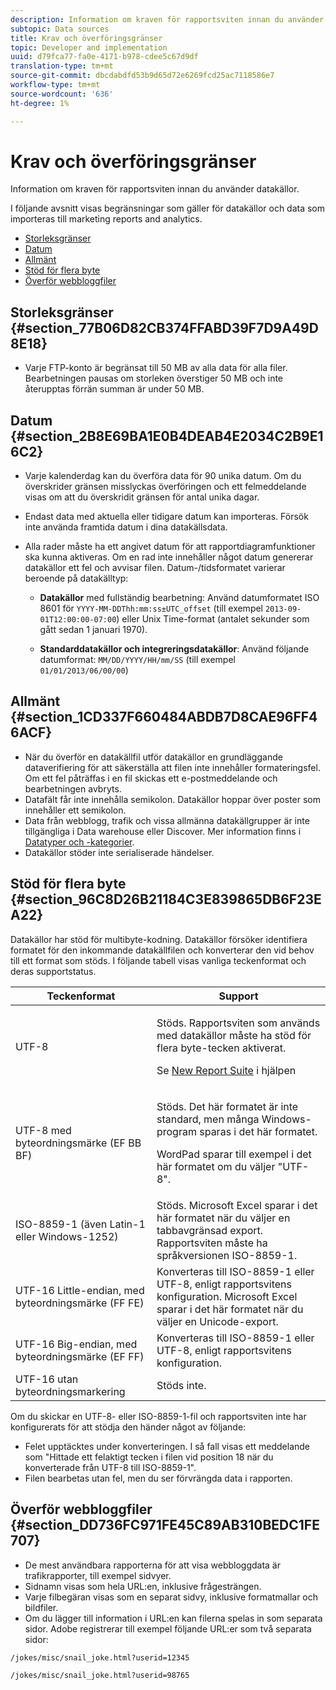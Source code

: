 ```yaml
---
description: Information om kraven för rapportsviten innan du använder datakällor.
subtopic: Data sources
title: Krav och överföringsgränser
topic: Developer and implementation
uuid: d79fca77-fa0e-4171-b978-cdee5c67d9df
translation-type: tm+mt
source-git-commit: dbcdabdfd53b9d65d72e6269fcd25ac7118586e7
workflow-type: tm+mt
source-wordcount: '636'
ht-degree: 1%

---
```



# Krav och överföringsgränser

Information om kraven för rapportsviten innan du använder datakällor.

I följande avsnitt visas begränsningar som gäller för datakällor och data som importeras till marketing reports and analytics.

* [Storleksgränser](/help/import/c-data-sources/datasrc-requirements.md#section_77B06D82CB374FFABD39F7D9A49D8E18)
* [Datum](/help/import/c-data-sources/datasrc-requirements.md#section_2B8E69BA1E0B4DEAB4E2034C2B9E16C2)
* [Allmänt](/help/import/c-data-sources/datasrc-requirements.md#section_1CD337F660484ABDB7D8CAE96FF46ACF)
* [Stöd för flera byte](/help/import/c-data-sources/datasrc-requirements.md#section_96C8D26B21184C3E839865DB6F23EA22)
* [Överför webbloggfiler](/help/import/c-data-sources/datasrc-requirements.md#section_DD736FC971FE45C89AB310BEDC1FE707)

## Storleksgränser {#section_77B06D82CB374FFABD39F7D9A49D8E18}

* Varje FTP-konto är begränsat till 50 MB av alla data för alla filer. Bearbetningen pausas om storleken överstiger 50 MB och inte återupptas förrän summan är under 50 MB.

## Datum {#section_2B8E69BA1E0B4DEAB4E2034C2B9E16C2}

* Varje kalenderdag kan du överföra data för 90 unika datum. Om du överskrider gränsen misslyckas överföringen och ett felmeddelande visas om att du överskridit gränsen för antal unika dagar.
* Endast data med aktuella eller tidigare datum kan importeras. Försök inte använda framtida datum i dina datakällsdata.
* Alla rader måste ha ett angivet datum för att rapportdiagramfunktioner ska kunna aktiveras. Om en rad inte innehåller något datum genererar datakällor ett fel och avvisar filen. Datum-/tidsformatet varierar beroende på datakälltyp:

   * **Datakällor** med fullständig bearbetning: Använd datumformatet ISO 8601 för `YYYY-MM-DDThh:mm:ss±UTC_offset` (till exempel `2013-09-01T12:00:00-07:00`) eller Unix Time-format (antalet sekunder som gått sedan 1 januari 1970).

   * **Standarddatakällor och integreringsdatakällor**: Använd följande datumformat: `MM/DD/YYYY/HH/mm/SS` (till exempel `01/01/2013/06/00/00`)

## Allmänt {#section_1CD337F660484ABDB7D8CAE96FF46ACF}

* När du överför en datakällfil utför datakällor en grundläggande dataverifiering för att säkerställa att filen inte innehåller formateringsfel. Om ett fel påträffas i en fil skickas ett e-postmeddelande och bearbetningen avbryts.
* Datafält får inte innehålla semikolon. Datakällor hoppar över poster som innehåller ett semikolon.
* Data från webblogg, trafik och vissa allmänna datakällgrupper är inte tillgängliga i Data warehouse eller Discover. Mer information finns i [Datatyper och -kategorier](/help/import/c-data-sources/c-datasrc-types/datasrc-categories.md).
* Datakällor stöder inte serialiserade händelser.

## Stöd för flera byte {#section_96C8D26B21184C3E839865DB6F23EA22}

Datakällor har stöd för multibyte-kodning. Datakällor försöker identifiera formatet för den inkommande datakällfilen och konverterar den vid behov till ett format som stöds. I följande tabell visas vanliga teckenformat och deras supportstatus.

<table id="table_F9E685D7EEAB49A9ABAD622AE630EC21"> 
 <thead> 
  <tr> 
   <th colname="col1" class="entry"> Teckenformat </th> 
   <th colname="col2" class="entry"> Support </th> 
  </tr> 
 </thead>
 <tbody> 
  <tr> 
   <td colname="col1"> UTF-8 </td> 
   <td colname="col2"> <p>Stöds. Rapportsviten som används med datakällor måste ha stöd för flera byte-tecken aktiverat. </p> <p>Se <a href="https://docs.adobe.com/content/help/en/analytics/admin/manage-report-suites/new-report-suite/new-report-suite.html"  > New Report Suite</a> i hjälpen </p> </td> 
  </tr> 
  <tr> 
   <td colname="col1"> UTF-8 med byteordningsmärke (EF BB BF) </td> 
   <td colname="col2"> <p>Stöds. Det här formatet är inte standard, men många Windows-program sparas i det här formatet. </p> <p>WordPad sparar till exempel i det här formatet om du väljer "UTF-8". </p> </td> 
  </tr> 
  <tr> 
   <td colname="col1"> ISO-8859-1 (även Latin-1 eller Windows-1252) </td> 
   <td colname="col2"> Stöds. Microsoft Excel sparar i det här formatet när du väljer en tabbavgränsad export. Rapportsviten måste ha språkversionen ISO-8859-1. </td> 
  </tr> 
  <tr> 
   <td colname="col1"> UTF-16 Little-endian, med byteordningsmärke (FF FE) </td> 
   <td colname="col2"> Konverteras till ISO-8859-1 eller UTF-8, enligt rapportsvitens konfiguration. Microsoft Excel sparar i det här formatet när du väljer en Unicode-export. </td> 
  </tr> 
  <tr> 
   <td colname="col1"> UTF-16 Big-endian, med byteordningsmärke (EF FF) </td> 
   <td colname="col2"> Konverteras till ISO-8859-1 eller UTF-8, enligt rapportsvitens konfiguration. </td> 
  </tr> 
  <tr> 
   <td colname="col1"> UTF-16 utan byteordningsmarkering </td> 
   <td colname="col2"> Stöds inte. </td> 
  </tr> 
 </tbody> 
</table>

Om du skickar en UTF-8- eller ISO-8859-1-fil och rapportsviten inte har konfigurerats för att stödja den händer något av följande:

* Felet upptäcktes under konverteringen. I så fall visas ett meddelande som &quot;Hittade ett felaktigt tecken i filen vid position 18 när du konverterade från UTF-8 till ISO-8859-1&quot;.
* Filen bearbetas utan fel, men du ser förvrängda data i rapporten.

## Överför webbloggfiler {#section_DD736FC971FE45C89AB310BEDC1FE707}

* De mest användbara rapporterna för att visa webbloggdata är trafikrapporter, till exempel sidvyer.
* Sidnamn visas som hela URL:en, inklusive frågesträngen.
* Varje filbegäran visas som en separat sidvy, inklusive formatmallar och bildfiler.
* Om du lägger till information i URL:en kan filerna spelas in som separata sidor. Adobe registrerar till exempel följande URL:er som två separata sidor:

`/jokes/misc/snail_joke.html?userid=12345`

`/jokes/misc/snail_joke.html?userid=98765`
